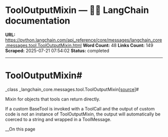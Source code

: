 # ToolOutputMixin — 🦜🔗 LangChain  documentation

**URL:** https://python.langchain.com/api_reference/core/messages/langchain_core.messages.tool.ToolOutputMixin.html
**Word Count:** 48
**Links Count:** 149
**Scraped:** 2025-07-21 07:54:02
**Status:** completed

---

# ToolOutputMixin\#

_class _langchain\_core.messages.tool.ToolOutputMixin[\[source\]](https://python.langchain.com/api_reference/_modules/langchain_core/messages/tool.html#ToolOutputMixin)\#     

Mixin for objects that tools can return directly.

If a custom BaseTool is invoked with a ToolCall and the output of custom code is not an instance of ToolOutputMixin, the output will automatically be coerced to a string and wrapped in a ToolMessage.

__On this page